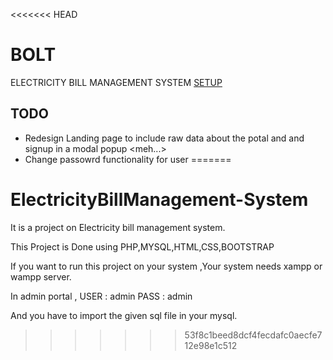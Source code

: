 <<<<<<< HEAD
# BOLT

ELECTRICITY BILL MANAGEMENT SYSTEM
[SETUP](https://github.com/ameenkhan07/ebill/wiki/SETUP)

## TODO
* Redesign Landing page to include raw data about the potal and and signup in a modal popup <meh...>
* Change passowrd functionality for user
=======
# ElectricityBillManagement-System
It is a project on Electricity bill management system.

This Project is Done using PHP,MYSQL,HTML,CSS,BOOTSTRAP

If you want to run this project on your system ,Your system needs xampp or wampp server.

In admin portal , USER : admin PASS : admin

And you have to import the given sql file in your mysql.
>>>>>>> 53f8c1beed8dcf4fecdafc0aecfe712e98e1c512
